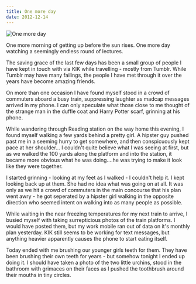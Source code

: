 ```yaml
---
title: One more day
date: 2012-12-14
---
```


![One more day](https://source.unsplash.com/s9CC2SKySJM/1600x900)

One more morning of getting up before the sun rises. One more day watching a seemingly endless round of lectures.

The saving grace of the last few days has been a small group of people I have kept in touch with via KIK while travelling - mostly from Tumblr. While Tumblr may have many failings, the people I have met through it over the years have become amazing friends.

On more than one occasion I have found myself stood in a crowd of commuters aboard a busy train, suppressing laughter as madcap messages arrived in my phone. I can only speculate what those close to me thought of the strange man in the duffle coat and Harry Potter scarf, grinning at his phone.

While wandering through Reading station on the way home this evening, I found myself walking a few yards behind a pretty girl. A hipster guy pushed past me in a seeming hurry to get somewhere, and then conspicuously kept pace at her shoulder... I couldn't quite believe what I was seeing at first, but as we walked the 100 yards along the platform and into the station, it became more obvious what he was doing....he was trying to make it look like they were together.

I started grinning - looking at my feet as I walked - I couldn't help it. I kept looking back up at them. She had no idea what was going on at all. It was only as we hit a crowd of commuters in the main concourse that his plan went awry - he got seperated by a hipster girl walking in the opposite direction who seemed intent on walking into as many people as possible.

While waiting in the near freezing temperatures for my next train to arrive, I busied myself with taking surrepticious photos of the train platforms. I would have posted them, but my work mobile ran out of data on it's monthly plan yesterday. KIK still seems to be working for text messages, but anything heavier apparently causes the phone to start eating itself.

Today ended with me brushing our younger girls teeth for them. They have been brushing their own teeth for years - but somehow tonight I ended up doing it. I should have taken a photo of the two little urchins, stood in the bathroom with grimaces on their faces as I pushed the toothbrush around their mouths in tiny circles.